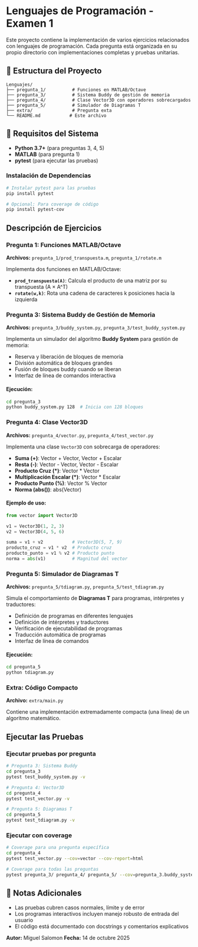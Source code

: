 # Lenguajes de Programación - Examen 1

Este proyecto contiene la implementación de varios ejercicios relacionados con lenguajes de programación. Cada pregunta está organizada en su propio directorio con implementaciones completas y pruebas unitarias.

## 📁 Estructura del Proyecto

```
Lenguajes/
├── pregunta_1/          # Funciones en MATLAB/Octave
├── pregunta_3/          # Sistema Buddy de gestión de memoria
├── pregunta_4/          # Clase Vector3D con operadores sobrecargados
├── pregunta_5/          # Simulador de Diagramas T
├── extra/               # Pregunta exta
└── README.md           # Este archivo
```

## 🔧 Requisitos del Sistema

- **Python 3.7+** (para preguntas 3, 4, 5)
- **MATLAB** (para pregunta 1)
- **pytest** (para ejecutar las pruebas)

### Instalación de Dependencias

```bash
# Instalar pytest para las pruebas
pip install pytest

# Opcional: Para coverage de código
pip install pytest-cov
```

## Descripción de Ejercicios

### Pregunta 1: Funciones MATLAB/Octave
**Archivos:** `pregunta_1/prod_transpuesta.m`, `pregunta_1/rotate.m`

Implementa dos funciones en MATLAB/Octave:
- **`prod_transpuesta(A)`**: Calcula el producto de una matriz por su transpuesta (A × A^T)
- **`rotate(w,k)`**: Rota una cadena de caracteres k posiciones hacia la izquierda

### Pregunta 3: Sistema Buddy de Gestión de Memoria
**Archivos:** `pregunta_3/buddy_system.py`, `pregunta_3/test_buddy_system.py`

Implementa un simulador del algoritmo **Buddy System** para gestión de memoria:
- Reserva y liberación de bloques de memoria
- División automática de bloques grandes
- Fusión de bloques buddy cuando se liberan
- Interfaz de línea de comandos interactiva

#### Ejecución:
```bash
cd pregunta_3
python buddy_system.py 128  # Inicia con 128 bloques
```

### Pregunta 4: Clase Vector3D
**Archivos:** `pregunta_4/vector.py`, `pregunta_4/test_vector.py`

Implementa una clase `Vector3D` con sobrecarga de operadores:
- **Suma (+)**: Vector + Vector, Vector + Escalar
- **Resta (-)**: Vector - Vector, Vector - Escalar  
- **Producto Cruz (*)**: Vector * Vector
- **Multiplicación Escalar (*)**: Vector * Escalar
- **Producto Punto (%)**: Vector % Vector
- **Norma (abs())**: abs(Vector)

#### Ejemplo de uso:
```python
from vector import Vector3D

v1 = Vector3D(1, 2, 3)
v2 = Vector3D(4, 5, 6)

suma = v1 + v2           # Vector3D(5, 7, 9)
producto_cruz = v1 * v2  # Producto cruz
producto_punto = v1 % v2 # Producto punto
norma = abs(v1)          # Magnitud del vector
```

### Pregunta 5: Simulador de Diagramas T
**Archivos:** `pregunta_5/tdiagram.py`, `pregunta_5/test_tdiagram.py`

Simula el comportamiento de **Diagramas T** para programas, intérpretes y traductores:
- Definición de programas en diferentes lenguajes
- Definición de intérpretes y traductores
- Verificación de ejecutabilidad de programas
- Traducción automática de programas
- Interfaz de línea de comandos

#### Ejecución:
```bash
cd pregunta_5
python tdiagram.py
```

### Extra: Código Compacto
**Archivo:** `extra/main.py`

Contiene una implementación extremadamente compacta (una línea) de un algoritmo matemático.

## Ejecutar las Pruebas

### Ejecutar pruebas por pregunta
```bash
# Pregunta 3: Sistema Buddy
cd pregunta_3
pytest test_buddy_system.py -v

# Pregunta 4: Vector3D
cd pregunta_4
pytest test_vector.py -v

# Pregunta 5: Diagramas T
cd pregunta_5
pytest test_tdiagram.py -v
```

### Ejecutar con coverage
```bash
# Coverage para una pregunta específica
cd pregunta_4
pytest test_vector.py --cov=vector --cov-report=html

# Coverage para todas las preguntas
pytest pregunta_3/ pregunta_4/ pregunta_5/ --cov=pregunta_3.buddy_system --cov=pregunta_4.vector --cov=pregunta_5.tdiagram
```

## 📝 Notas Adicionales

- Las pruebas cubren casos normales, límite y de error
- Los programas interactivos incluyen manejo robusto de entrada del usuario
- El código está documentado con docstrings y comentarios explicativos

**Autor:** Miguel Salomon 
**Fecha:** 14 de octubre 2025  
